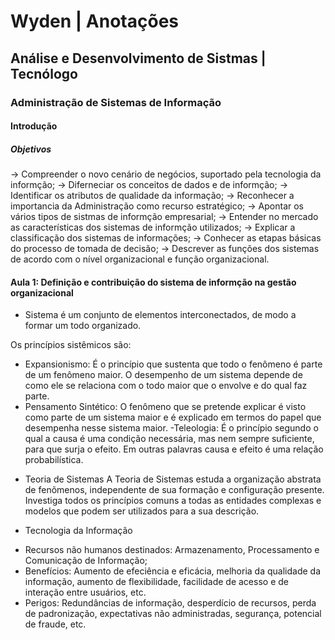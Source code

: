# Wyden | Anotações

## Análise e Desenvolvimento de Sistmas | Tecnólogo

### Administração de Sistemas de Informação

#### Introdução

##### Objetivos

-> Compreender o novo cenário de negócios, suportado pela tecnologia da informção;
-> Diferneciar os conceitos de dados e de informção;
-> Identificar os atributos de qualidade da informação;
-> Reconhecer a importancia da Administração como recurso estratégico;
-> Apontar os vários tipos de sistmas de informção empresarial;
-> Entender no mercado as características dos sistemas de informção utilizados;
-> Explicar a classificação dos sistemas de informações;
-> Conhecer as etapas básicas do processo de tomada de decisão;
-> Descrever as funções dos sistemas de acordo com o nível organizacional e função organizacional.

#### Aula 1: Definição e contribuição do sistema de informção na gestão organizacional

* Sistema é um conjunto de elementos interconectados, de modo a formar um todo organizado.

Os princípios sistêmicos são:
- Expansionismo: É o princípio que sustenta que todo o fenômeno é parte de um fenômeno maior. O desempenho de um sistema depende de como ele se relaciona com o todo maior que o envolve e do qual faz parte.
- Pensamento Sintético: O fenômeno que se pretende explicar é visto como parte de um sistema maior e é explicado em termos do papel que desempenha nesse sistema maior.
-Teleologia: É o princípio segundo o qual a causa é uma condição necessária, mas nem sempre suficiente, para que surja o efeito. Em outras palavras causa e efeito é uma relação probabilística.

* Teoria de Sistemas
A Teoria de Sistemas estuda a organização abstrata de fenõmenos, independente de sua formação e configuração presente. Investiga todos os princípios comuns a todas as entidades complexas e modelos que podem ser utilizados para a sua descrição.

* Tecnologia da Informação
- Recursos não humanos destinados: Armazenamento, Processamento e Comunicação de Informação;
- Benefícios: Aumento de efeciência e eficácia, melhoria da qualidade da informação, aumento de flexibilidade, facilidade de acesso e de interação entre usuários, etc.
- Perigos: Redundâncias de informação, desperdício de recursos, perda de padronização, expectativas não administradas, segurança, potencial de fraude, etc.